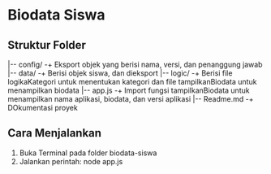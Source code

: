 #   Biodata Siswa

## Struktur Folder 
|-- config/     -+ Eksport objek yang berisi nama, versi, dan penanggung jawab 
|-- data/       -+ Berisi objek siswa, dan dieksport
|-- logic/      -+ Berisi file logikaKategori untuk menentukan kategori dan file tampilkanBiodata untuk menampilkan biodata
|-- app.js      -+ Import fungsi tampilkanBiodata untuk menampilkan nama aplikasi, biodata, dan versi aplikasi
|-- Readme.md   -+ DOkumentasi proyek 

## Cara Menjalankan
1. Buka Terminal pada folder biodata-siswa
2. Jalankan perintah: node app.js
